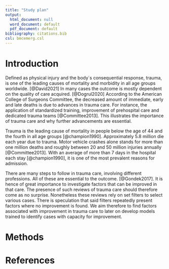 ```yaml
---
title: "Study plan"
output:
  html_document: null
  word_document: default
  pdf_document: default
bibliography: citations.bib
csl: bmcemerg.csl
---
```


# Introduction

Defined as physical injury and the body´s consequential response, trauma, is one of the leading causes of mortality and morbidity in all age groups worldwide. [@David2021] In many cases the outcome is mostly dependent on the quality of care acquired. [@Dogrul2020] According to the American College of Surgeons Committee, the decreased amount of immediate, early and late deaths is due to advances in trauma care. For instance, the application of standardized training, improvement of prehospital care and dedicated trauma teams [@Committee2013]. This illustrates the importance of trauma care and why further advancements are essential.

Trauma is the leading cause of mortality in people below the age of 44 and the fourth in all age groups [@champion1990]. Approximately 5.8 million die each year due to trauma. Motor vehicle crashes alone stands for more than one million deaths and roughly between 20 and 50 million injuries annually [@Committee2013]. With an average of more than 7 days in the hospital each stay [@champion1990], it is one of the most prevalent reasons for admission.

There are many steps to follow in trauma care, involving different professions. All of these are essential to the outcome. [@Gondek2017]. It is hence of great importance to investigate factors that can be improved in that care. The presence of such reviews of trauma care should therefore come as no surprise. Nonetheless these reviews rely on set filters to select various cases. There is speculation that said filters repeatedly present factors where no improvement is found. We aim therefore to find factors associated with improvement in trauma care to later on develop models trained to identify cases with capacity for improvement. 

# Methods

# References
